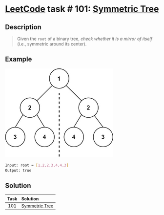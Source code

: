 # [LeetCode][leetcode] task # 101: [Symmetric Tree][task]

Description
-----------

> Given the `root` of a binary tree,
> _check whether it is a mirror of itself_
> (i.e., symmetric around its center).

 Example
-------

![tree.png](image/tree.png)

```sh
Input: root = [1,2,2,3,4,4,3]
Output: true
```

Solution
--------

| Task | Solution                   |
|:----:|:---------------------------|
| 101  | [Symmetric Tree][solution] |


[leetcode]: <http://leetcode.com/>
[task]: <https://leetcode.com/problems/symmetric-tree/>
[solution]: <https://github.com/wellaxis/witalis-jkit/blob/main/module/tasks/src/main/java/com/witalis/jkit/tasks/core/task/leetcode/p101/option/Practice.java>
